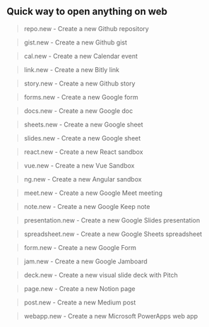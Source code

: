 ## Quick way to open anything on web

> repo.new - Create a new Github repository

> gist.new - Create a new Github gist

> cal.new - Create a new Calendar event

> link.new - Create a new Bitly link

> story.new - Create a new Github story

> forms.new - Create a new Google form

> docs.new - Create a new Google doc

> sheets.new - Create a new Google sheet

> slides.new - Create a new Google sheet

> react.new - Create a new React sandbox

> vue.new - Create a new Vue Sandbox

> ng.new - Create a new Angular sandbox

> meet.new - Create a new Google Meet meeting

> note.new - Create a new Google Keep note

> presentation.new - Create a new Google Slides presentation

> spreadsheet.new - Create a new Google Sheets spreadsheet

> form.new - Create a new Google Form

> jam.new - Create a new Google Jamboard

> deck.new - Create a new visual slide deck with Pitch

> page.new - Create a new Notion page

> post.new - Create a new Medium post

> webapp.new - Create a new Microsoft PowerApps web app
